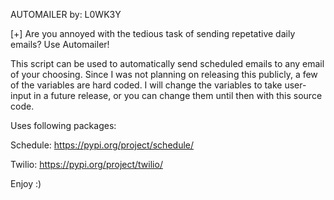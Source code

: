 AUTOMAILER by: L0WK3Y

[+] Are you annoyed with the tedious task of sending repetative daily emails? Use Automailer!
 
This script can be used to automatically send scheduled emails to any email of your choosing. 
Since I was not planning on releasing this publicly, a few of the variables are hard coded. 
I will change the variables to take user-input in a future release, or you can change them until then with this source code.


Uses following packages:

Schedule: https://pypi.org/project/schedule/


Twilio: https://pypi.org/project/twilio/

Enjoy :)

